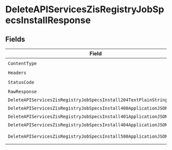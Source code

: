 # DeleteAPIServicesZisRegistryJobSpecsInstallResponse


## Fields

| Field                                                                                                                                                      | Type                                                                                                                                                       | Required                                                                                                                                                   | Description                                                                                                                                                |
| ---------------------------------------------------------------------------------------------------------------------------------------------------------- | ---------------------------------------------------------------------------------------------------------------------------------------------------------- | ---------------------------------------------------------------------------------------------------------------------------------------------------------- | ---------------------------------------------------------------------------------------------------------------------------------------------------------- |
| `ContentType`                                                                                                                                              | *string*                                                                                                                                                   | :heavy_check_mark:                                                                                                                                         | N/A                                                                                                                                                        |
| `Headers`                                                                                                                                                  | map[string][]*string*                                                                                                                                      | :heavy_minus_sign:                                                                                                                                         | N/A                                                                                                                                                        |
| `StatusCode`                                                                                                                                               | *int*                                                                                                                                                      | :heavy_check_mark:                                                                                                                                         | N/A                                                                                                                                                        |
| `RawResponse`                                                                                                                                              | [*http.Response](https://pkg.go.dev/net/http#Response)                                                                                                     | :heavy_minus_sign:                                                                                                                                         | N/A                                                                                                                                                        |
| `DeleteAPIServicesZisRegistryJobSpecsInstall204TextPlainString`                                                                                            | **string*                                                                                                                                                  | :heavy_minus_sign:                                                                                                                                         | No Content                                                                                                                                                 |
| `DeleteAPIServicesZisRegistryJobSpecsInstall400ApplicationJSONObject`                                                                                      | [*DeleteAPIServicesZisRegistryJobSpecsInstall400ApplicationJSON](../../models/operations/deleteapiserviceszisregistryjobspecsinstall400applicationjson.md) | :heavy_minus_sign:                                                                                                                                         | Bad Request                                                                                                                                                |
| `DeleteAPIServicesZisRegistryJobSpecsInstall401ApplicationJSONObject`                                                                                      | [*DeleteAPIServicesZisRegistryJobSpecsInstall401ApplicationJSON](../../models/operations/deleteapiserviceszisregistryjobspecsinstall401applicationjson.md) | :heavy_minus_sign:                                                                                                                                         | Unauthorized                                                                                                                                               |
| `DeleteAPIServicesZisRegistryJobSpecsInstall404ApplicationJSONObject`                                                                                      | [*DeleteAPIServicesZisRegistryJobSpecsInstall404ApplicationJSON](../../models/operations/deleteapiserviceszisregistryjobspecsinstall404applicationjson.md) | :heavy_minus_sign:                                                                                                                                         | Not Found                                                                                                                                                  |
| `DeleteAPIServicesZisRegistryJobSpecsInstall500ApplicationJSONObject`                                                                                      | [*DeleteAPIServicesZisRegistryJobSpecsInstall500ApplicationJSON](../../models/operations/deleteapiserviceszisregistryjobspecsinstall500applicationjson.md) | :heavy_minus_sign:                                                                                                                                         | Internal Server Error                                                                                                                                      |